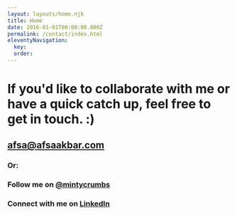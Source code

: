 ```yaml
---
layout: layouts/home.njk
title: Home
date: 2016-01-01T00:00:00.000Z
permalink: /contact/index.html
eleventyNavigation:
  key:
  order: 
---
```

# If you'd like to collaborate with me or have a quick catch up, feel free to get in touch. :)

## afsa@afsaakbar.com

### Or:

### Follow me on [@mintycrumbs](https://twitter.com/mintycrumbs)

### Connect with me on [LinkedIn](https://www.linkedin.com/in/afsaakbar/)
